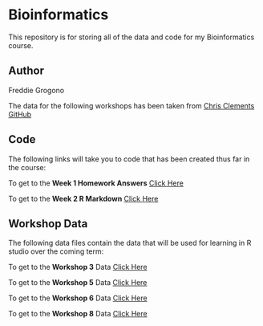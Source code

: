 # Bioinformatics
This repository is for storing all of the data and code for my Bioinformatics course. 

## Author
Freddie Grogono

The data for the following workshops has been taken from [Chris Clements GitHub](https://github.com/chrit88)

## Code
The following links will take you to code that has been created thus far in the course:

To get to the **Week 1 Homework Answers** [Click Here](https://github.com/Freddie-Grogono/bioinformatics/blob/main/Code/Week%201%20Code)

To get to the **Week 2 R Markdown** [Click Here](https://github.com/Freddie-Grogono/bioinformatics/blob/main/Code/R%20Markdown%20Cheat%20Sheet.Rmd)


## Workshop Data
The following data files contain the data that will be used for learning in R studio over the coming term:

To get to the **Workshop 3** Data [Click Here](https://github.com/dli417/bioinformatics/tree/main/data/Workshop%203)

To get to the **Workshop 5** Data [Click Here](https://github.com/dli417/bioinformatics/tree/main/data/Workshop%205)

To get to the **Workshop 6** Data [Click Here](https://github.com/dli417/bioinformatics/tree/main/data/Workshop%206)

To get to the **Workshop 8** Data [Click Here](https://github.com/dli417/bioinformatics/tree/main/data/Workshop%208)


